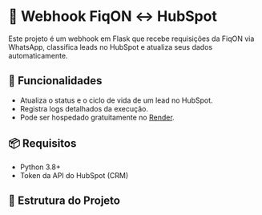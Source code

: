 # 🔗 Webhook FiqON ↔ HubSpot

Este projeto é um webhook em Flask que recebe requisições da FiqON via WhatsApp, classifica leads no HubSpot e atualiza seus dados automaticamente.

## 🚀 Funcionalidades

- Atualiza o status e o ciclo de vida de um lead no HubSpot.
- Registra logs detalhados da execução.
- Pode ser hospedado gratuitamente no [Render](https://render.com).

## 📦 Requisitos

- Python 3.8+
- Token da API do HubSpot (CRM)

## 📁 Estrutura do Projeto